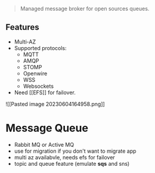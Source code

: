 > Managed message broker for open sources queues.

## Features
- Multi-AZ
- Supported protocols:
	- MQTT
	- AMQP
	- STOMP
	- Openwire
	- WSS
	- Websockets
- Need [[EFS]] for failover.

![[Pasted image 20230604164958.png]]

# Message Queue

- Rabbit MQ or Active MQ 
- use for migration if you don't want to migrate app
- multi az availabvle, needs efs for failover
- topic and queue feature (emulate **sqs** and sns)